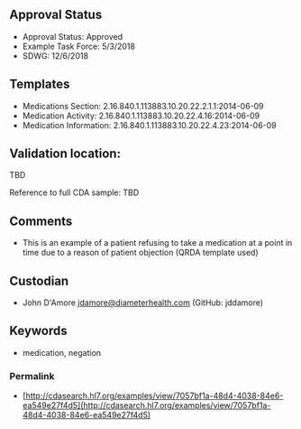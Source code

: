 ## Approval Status

* Approval Status: Approved
* Example Task Force: 5/3/2018
* SDWG: 12/6/2018

## Templates

* Medications Section: 2.16.840.1.113883.10.20.22.2.1.1:2014-06-09
* Medication Activity: 2.16.840.1.113883.10.20.22.4.16:2014-06-09
* Medication Information: 2.16.840.1.113883.10.20.22.4.23:2014-06-09

## Validation location:

TBD

Reference to full CDA sample: TBD

## Comments

* This is an example of a patient refusing to take a medication at a point in time due to a reason of patient objection (QRDA template used)

## Custodian

* John D'Amore jdamore@diameterhealth.com (GitHub: jddamore)

## Keywords

* medication, negation


### Permalink 

* [http://cdasearch.hl7.org/examples/view/7057bf1a-48d4-4038-84e6-ea549e27f4d5](http://cdasearch.hl7.org/examples/view/7057bf1a-48d4-4038-84e6-ea549e27f4d5)